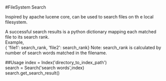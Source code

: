 #FileSystem Search

Inspired by apache lucene core, can be used to search files on th e local filesystem.<br/>

A successful search results is a python dictionary mapping each matched file to its search rank.<br/>
Example,<br/>
{ 'file1': search_rank, 'file2': search_rank}
Note: search_rank is calculated by number of search words matched in the filename.

##Usage
index = Index('directory_to_index_path') <br/>
search = Search('search words',index) <br/>
search.get_search_result()
